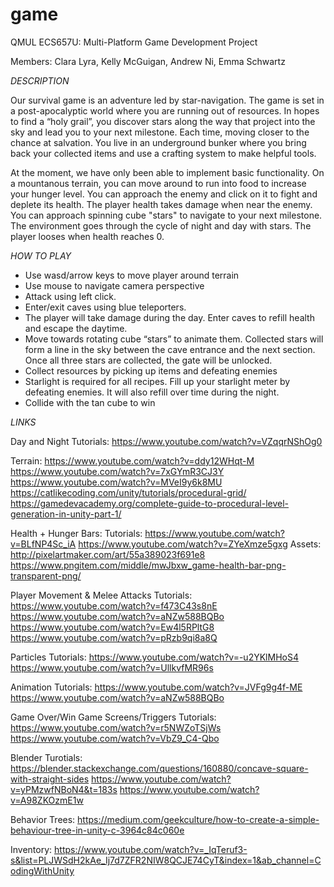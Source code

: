# game
QMUL ECS657U: Multi-Platform Game Development Project

Members: Clara Lyra, Kelly McGuigan, Andrew Ni, Emma Schwartz

*DESCRIPTION*

Our survival game is an adventure led by star-navigation. The game is set in a post-apocalyptic world where you are running out of resources. In hopes to find a “holy grail”, you discover stars along the way that project into the sky and lead you to your next milestone. Each time, moving closer to the chance at salvation. You live in an underground bunker where you bring back your collected items and use a crafting system to make helpful tools. 

At the moment, we have only been able to implement basic functionality. On a mountanous terrain, you can move around to run into food to increase your hunger level. You can approach the enemy and click on it to fight and deplete its health. The player health takes damage when near the enemy. You can approach spinning cube "stars" to navigate to your next milestone. The environment goes through the cycle of night and day with stars. The player looses when health reaches 0. 


*HOW  TO PLAY* 

-	Use wasd/arrow keys to move player around terrain
-	Use mouse to navigate camera perspective
-	Attack using left click. 
-	Enter/exit caves using blue teleporters. 
-	The player will take damage during the day. Enter caves to refill health and escape the daytime.
-	Move towards rotating cube “stars” to animate them. Collected stars will form a line in the sky between the cave entrance and the next section. Once all three stars are collected, the gate will be unlocked.
-	Collect resources by picking up items and defeating enemies
-	Starlight is required for all recipes. Fill up your starlight meter by defeating enemies. It will also refill over time during the night.
-	Collide with the tan cube to win

*LINKS* 

Day and Night Tutorials: 
	https://www.youtube.com/watch?v=VZqqrNShOg0

Terrain: 
	https://www.youtube.com/watch?v=ddy12WHqt-M
	https://www.youtube.com/watch?v=7xGYmR3CJ3Y
	https://www.youtube.com/watch?v=MVeI9y6k8MU
	https://catlikecoding.com/unity/tutorials/procedural-grid/
	https://gamedevacademy.org/complete-guide-to-procedural-level-generation-in-unity-part-1/

Health + Hunger Bars: 
	Tutorials:
	https://www.youtube.com/watch?v=BLfNP4Sc_iA
	https://www.youtube.com/watch?v=ZYeXmze5gxg
	Assets:
	http://pixelartmaker.com/art/55a389023f691e8
	https://www.pngitem.com/middle/mwJbxw_game-health-bar-png-transparent-png/
	
Player Movement & Melee Attacks Tutorials:
	https://www.youtube.com/watch?v=f473C43s8nE
	https://www.youtube.com/watch?v=aNZw588BQBo
	https://www.youtube.com/watch?v=Ew4l5RPltG8
	https://www.youtube.com/watch?v=pRzb9qi8a8Q
	
Particles Tutorials:
	https://www.youtube.com/watch?v=-u2YKlMHoS4
	https://www.youtube.com/watch?v=UllkvfMR96s

Animation Tutorials:
	https://www.youtube.com/watch?v=JVFg9g4f-ME
	https://www.youtube.com/watch?v=aNZw588BQBo

Game Over/Win Game Screens/Triggers Tutorials:
	https://www.youtube.com/watch?v=r5NWZoTSjWs
	https://www.youtube.com/watch?v=VbZ9_C4-Qbo

Blender Turotials:
	https://blender.stackexchange.com/questions/160880/concave-square-with-straight-sides
	https://www.youtube.com/watch?v=yPMzwfNBoN4&t=183s
	https://www.youtube.com/watch?v=A98ZKOzmE1w
	
Behavior Trees:
	https://medium.com/geekculture/how-to-create-a-simple-behaviour-tree-in-unity-c-3964c84c060e
	
Inventory:
	https://www.youtube.com/watch?v=_IqTeruf3-s&list=PLJWSdH2kAe_Ij7d7ZFR2NIW8QCJE74CyT&index=1&ab_channel=CodingWithUnity
	
